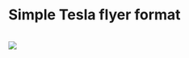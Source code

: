 <h1>Simple Tesla flyer format</h1>
</br>

<img src="https://github.com/Foebry/Syntra/frontend/designs/Sporza/%2Bassets/task.png"/>

